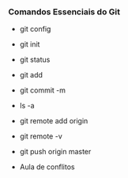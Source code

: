 ### Comandos Essenciais do Git

* git config

* git init 

* git status 

* git add

* git commit -m

* ls -a

* git remote add origin 

* git remote -v

* git push origin master

* Aula de conflitos

  
  
  